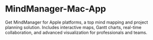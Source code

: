 # MindManager-Mac-App
Get MindManager for Apple platforms, a top mind mapping and project planning solution. Includes interactive maps, Gantt charts, real-time collaboration, and advanced visualization for professionals and teams.
